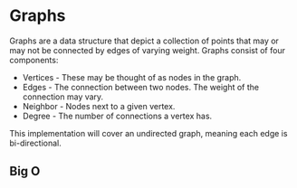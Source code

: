 # Graphs

Graphs are a data structure that depict a collection of points that may or may not be connected by edges of varying weight. Graphs consist of four components:

* Vertices - These may be thought of as nodes in the graph.
* Edges - The connection between two nodes. The weight of the connection may vary.
* Neighbor - Nodes next to a given vertex.
* Degree - The number of connections a vertex has.

This implementation will cover an undirected graph, meaning each edge is bi-directional.

## Big O